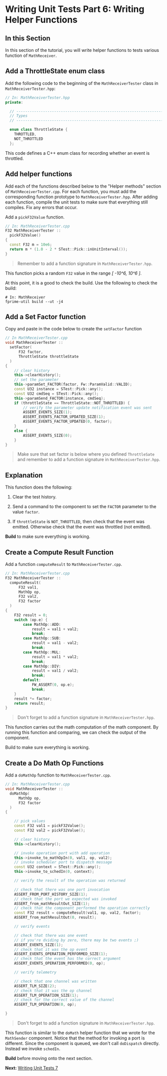 # Writing Unit Tests Part 6: Writing Helper Functions

## In this Section 
In this section of the tutorial, you will write helper functions to tests various function of `MathReceiver`.

## Add a ThrottleState enum class
Add the following code to the beginning of the
`MathReceiverTester` class in `MathReceiverTester.hpp`:

```c++
// In: MathReceiverTester.hpp
private:

  // ----------------------------------------------------------------------
  // Types
  // ----------------------------------------------------------------------

  enum class ThrottleState {
    THROTTLED,
    NOT_THROTTLED
  };
```

This code defines a C++ enum class for recording whether an
event is throttled.

## Add helper functions 
Add each of the functions described below to the "Helper methods" section of `MathReceiverTester.cpp`.
For each function, you must add the corresponding function prototype to `MathReceiverTester.hpp`.
After adding each function, compile the unit tests to make sure that everything still compiles. Fix any errors that occur.

Add a `pickF32Value` function.

```c++
// In: MathReceiverTester.cpp
F32 MathReceiverTester ::
  pickF32Value()
{
  const F32 m = 10e6;
  return m * (1.0 - 2 * STest::Pick::inUnitInterval());
}
```
> Remember to add a function signature in `MathReceiverTester.hpp`. 

This function picks a random `F32` value in the range
_[ -10^6, 10^6 ]_.


At this point, it is a good to check the build. Use the following to check the build:

```shell
# In: MathReceiver
fprime-util build --ut -j4
```

## Add a Set Factor function

Copy and paste in the code below to create the `setFactor` function

```c++
// In MathReceiverTester.cpp  
void MathReceiverTester ::
  setFactor(
      F32 factor,
      ThrottleState throttleState
  )
{
    // clear history
    this->clearHistory();
    // set the parameter
    this->paramSet_FACTOR(factor, Fw::ParamValid::VALID);
    const U32 instance = STest::Pick::any();
    const U32 cmdSeq = STest::Pick::any();
    this->paramSend_FACTOR(instance, cmdSeq);
    if (throttleState == ThrottleState::NOT_THROTTLED) {
        // verify the parameter update notification event was sent
        ASSERT_EVENTS_SIZE(1);
        ASSERT_EVENTS_FACTOR_UPDATED_SIZE(1);
        ASSERT_EVENTS_FACTOR_UPDATED(0, factor);
    }
    else {
        ASSERT_EVENTS_SIZE(0);
    }
}
```
> Make sure that set factor is below where you defined `ThrottleSate` and remember to add a function signature in `MathReceiverTester.hpp`.

## Explanation

This function does the following:

1. Clear the test history.

2. Send a command to the component to set the `FACTOR` parameter to the value `factor`.

3. If `throttleState` is `NOT_THROTTLED`, then check that the event was emitted.
Otherwise check that the event was throttled (not emitted).

**Build** to make sure everything is working. 

## Create a Compute Result Function

Add a function `computeResult` to `MathReceiverTester.cpp`.

```c++
// In: MathReceiverTester.cpp
F32 MathReceiverTester ::
  computeResult(
      F32 val1,
      MathOp op,
      F32 val2,
      F32 factor
  )
{
    F32 result = 0;
    switch (op.e) {
        case MathOp::ADD:
            result = val1 + val2;
            break;
        case MathOp::SUB:
            result = val1 - val2;
            break;
        case MathOp::MUL:
            result = val1 * val2;
            break;
        case MathOp::DIV:
            result = val1 / val2;
            break;
        default:
            FW_ASSERT(0, op.e);
            break;
    }
    result *= factor;
    return result;
}
```
> Don't forget to add a function signature in `MathReceiverTester.hpp`.

This function carries out the math computation of the math component.
By running this function and comparing, we can check the output of the component.

Build to make sure everything is working. 

## Create a Do Math Op Functions

Add a `doMathOp` function to `MathReceiverTester.cpp`.

```c++
// In: MathReceiverTester.cpp
void MathReceiverTester ::
  doMathOp(
      MathOp op,
      F32 factor
  )
{

    // pick values
    const F32 val1 = pickF32Value();
    const F32 val2 = pickF32Value();

    // clear history
    this->clearHistory();

    // invoke operation port with add operation
    this->invoke_to_mathOpIn(0, val1, op, val2);
    // invoke scheduler port to dispatch message
    const U32 context = STest::Pick::any();
    this->invoke_to_schedIn(0, context);

    // verify the result of the operation was returned

    // check that there was one port invocation
    ASSERT_FROM_PORT_HISTORY_SIZE(1);
    // check that the port we expected was invoked
    ASSERT_from_mathResultOut_SIZE(1);
    // check that the component performed the operation correctly
    const F32 result = computeResult(val1, op, val2, factor);
    ASSERT_from_mathResultOut(0, result);

    // verify events

    // check that there was one event
    // if you're dviding by zero, there may be two events ;) 
    ASSERT_EVENTS_SIZE(1);
    // check that it was the op event
    ASSERT_EVENTS_OPERATION_PERFORMED_SIZE(1);
    // check that the event has the correct argument
    ASSERT_EVENTS_OPERATION_PERFORMED(0, op);

    // verify telemetry

    // check that one channel was written
    ASSERT_TLM_SIZE(2);
    // check that it was the op channel
    ASSERT_TLM_OPERATION_SIZE(1);
    // check for the correct value of the channel
    ASSERT_TLM_OPERATION(0, op);

}
```
> Don't forget to add a function signature in `MathReceiverTester.hpp`.

This function is similar to the `doMath` helper function that we wrote for the `MathSender` component.
Notice that the method for invoking a port is different.
Since the component is queued, we don't call `doDispatch` directly. Instead we invoke `schedIn`.

**Build** before moving onto the next section.


**Next:** [Writing Unit Tests 7](./writing-unit-tests-7.md)
